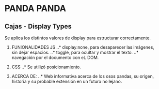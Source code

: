 # PANDA PANDA
## Cajas - Display Types

Se aplica los distintos valores de display para estructurar correctamente.

1. FUNIONALIDADES JS
..* display:none,  para desaparecer las imágenes, sin dejar espacios.
..* toggle, para ocultar y mostrar el texto.
..* navegación por el documento con eL DOM.

2. CSS
..* Se utilizó posicionamiento.

3. ACERCA DE:
..* Web informativa acerca de los osos pandas, su origen, historia y su probable extensión en un futuro no lejano.
